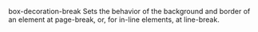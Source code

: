 box-decoration-break
    Sets the behavior of the background and border of an element at page-break, or, for  in-line elements, at line-break.
